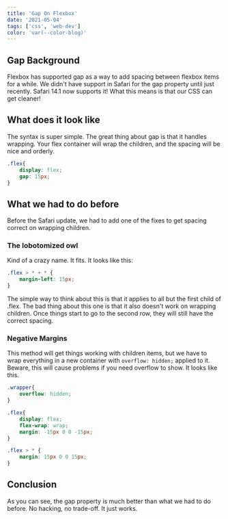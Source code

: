 ```yaml
---
title: 'Gap On Flexbox'
date: '2021-05-04'
tags: ['css', 'web-dev']
color: 'var(--color-blog)'
---
```


## Gap Background
Flexbox has supported gap as a way to add spacing between flexbox items for a while. We didn't have support in Safari for the gap property until just recently. Safari 14.1 now supports it! What this means is that our CSS can get cleaner!

## What does it look like

The syntax is super simple. The great thing about gap is that it handles wrapping. Your flex container will wrap the children, and the spacing will be nice and orderly.

``` css
.flex{
    display: flex;
    gap: 15px;
}
```

## What we had to do before

Before the Safari update, we had to add one of the fixes to get spacing correct on wrapping children.

### The lobotomized owl

Kind of a crazy name. It fits. It looks like this:

``` css
.flex > * + * {
    margin-left: 15px;
}
```

The simple way to think about this is that it applies to all but the first child of .flex. The bad thing about this one is that it also doesn't work on wrapping children. Once things start to go to the second row, they will still have the correct spacing.

### Negative Margins

This method will get things working with children items, but we have to wrap everything in a new container with `overflow: hidden;` applied to it. Beware, this will cause problems if you need overflow to show. It looks like this.

``` css
.wrapper{
    overflow: hidden;
}

.flex{
    display: flex;
    flex-wrap: wrap;
    margin: -15px 0 0 -15px;
}

.flex > * {
    margin: 15px 0 0 15px;
}
```

## Conclusion
As you can see, the gap property is much better than what we had to do before. No hacking, no trade-off. It just works. 